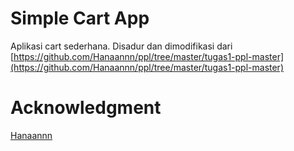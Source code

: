 # Simple Cart App
Aplikasi cart sederhana. Disadur dan dimodifikasi dari [https://github.com/Hanaannn/ppl/tree/master/tugas1-ppl-master](https://github.com/Hanaannn/ppl/tree/master/tugas1-ppl-master)

# Acknowledgment
[Hanaannn](https://github.com/hanaannn)

